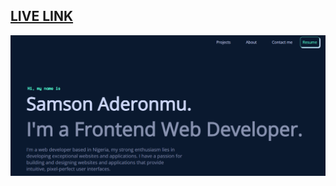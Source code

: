 ## [LIVE LINK](https://samsonaderonmuv2.netlify.app/)

![demo](/public/images/samson_portfolio.png)
